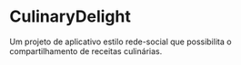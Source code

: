 # CulinaryDelight
Um projeto de aplicativo estilo rede-social que possibilita o compartilhamento de receitas culinárias.
